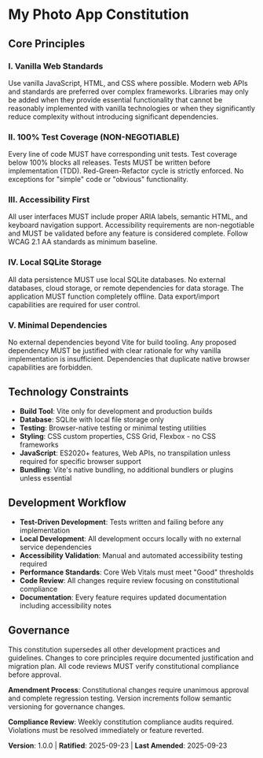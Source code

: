 <!--
SYNC IMPACT REPORT
Version change: NEW → 1.0.0
Modified principles: None (new constitution)
Added sections:
- Core Principles (5 principles for minimalist web app)
- Technology Constraints
- Development Workflow
- Governance
Removed sections: None
Templates requiring updates:
- ✅ plan-template.md (compatible - references constitution check)
- ✅ spec-template.md (compatible - no constitutional constraints)
- ✅ tasks-template.md (compatible - follows TDD principles)
Follow-up TODOs: None
-->

# My Photo App Constitution

## Core Principles

### I. Vanilla Web Standards
Use vanilla JavaScript, HTML, and CSS where possible. Modern web APIs and standards are preferred over complex frameworks. Libraries may only be added when they provide essential functionality that cannot be reasonably implemented with vanilla technologies or when they significantly reduce complexity without introducing significant dependencies.

### II. 100% Test Coverage (NON-NEGOTIABLE)
Every line of code MUST have corresponding unit tests. Test coverage below 100% blocks all releases. Tests MUST be written before implementation (TDD). Red-Green-Refactor cycle is strictly enforced. No exceptions for "simple" code or "obvious" functionality.

### III. Accessibility First
All user interfaces MUST include proper ARIA labels, semantic HTML, and keyboard navigation support. Accessibility requirements are non-negotiable and MUST be validated before any feature is considered complete. Follow WCAG 2.1 AA standards as minimum baseline.

### IV. Local SQLite Storage
All data persistence MUST use local SQLite databases. No external databases, cloud storage, or remote dependencies for data storage. The application MUST function completely offline. Data export/import capabilities are required for user control.

### V. Minimal Dependencies
No external dependencies beyond Vite for build tooling. Any proposed dependency MUST be justified with clear rationale for why vanilla implementation is insufficient. Dependencies that duplicate native browser capabilities are forbidden.

## Technology Constraints

- **Build Tool**: Vite only for development and production builds
- **Database**: SQLite with local file storage only
- **Testing**: Browser-native testing or minimal testing utilities
- **Styling**: CSS custom properties, CSS Grid, Flexbox - no CSS frameworks
- **JavaScript**: ES2020+ features, Web APIs, no transpilation unless required for specific browser support
- **Bundling**: Vite's native bundling, no additional bundlers or plugins unless essential

## Development Workflow

- **Test-Driven Development**: Tests written and failing before any implementation
- **Local Development**: All development occurs locally with no external service dependencies
- **Accessibility Validation**: Manual and automated accessibility testing required
- **Performance Standards**: Core Web Vitals must meet "Good" thresholds
- **Code Review**: All changes require review focusing on constitutional compliance
- **Documentation**: Every feature requires updated documentation including accessibility notes

## Governance

This constitution supersedes all other development practices and guidelines. Changes to core principles require documented justification and migration plan. All code reviews MUST verify constitutional compliance before approval.

**Amendment Process**: Constitutional changes require unanimous approval and complete regression testing. Version increments follow semantic versioning for governance changes.

**Compliance Review**: Weekly constitution compliance audits required. Violations must be resolved immediately or feature reverted.

**Version**: 1.0.0 | **Ratified**: 2025-09-23 | **Last Amended**: 2025-09-23